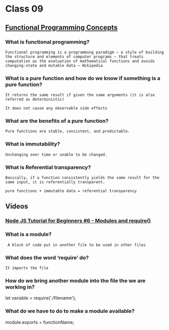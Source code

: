 # Class 09

## [Functional Programming Concepts](https://medium.com/the-renaissance-developer/concepts-of-functional-programming-in-javascript-6bc84220d2aa)

### What is functional programming?

    Functional programming is a programming paradigm — a style of building the structure and elements of computer programs — that treats computation as the evaluation of mathematical functions and avoids changing-state and mutable data — Wikipedia

### What is a pure function and how do we know if something is a pure function?

    It returns the same result if given the same arguments (it is also referred as deterministic)
    
    It does not cause any observable side effects

### What are the benefits of a pure function?

    Pure functions are stable, consistent, and predictable.
    
### What is immutability?

    Unchanging over time or unable to be changed.

### What is Referential transparency?

    Basically, if a function consistently yields the same result for the same input, it is referentially transparent.

    pure functions + immutable data = referential transparency

## Videos

### [Node JS Tutorial for Beginners #6 - Modules and require()](https://www.youtube.com/watch?v=xHLd36QoS4k)

### What is a module?

     A block of code put in another file to be used in other files

### What does the word ‘require’ do?

    It imports the file 

### How do we bring another module into the file the we are working in?

 let variable = require('./filename');

### What do we have to do to make a module available?

  module.exports = functionName;
